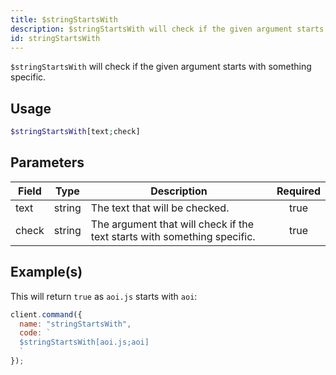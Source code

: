```yaml
---
title: $stringStartsWith
description: $stringStartsWith will check if the given argument starts with something specific.
id: stringStartsWith
---
```


`$stringStartsWith` will check if the given argument starts with something specific.

## Usage

```php
$stringStartsWith[text;check]
```

## Parameters

| Field | Type   | Description                                                              | Required |
| ----- | ------ | ------------------------------------------------------------------------ | :------: |
| text  | string | The text that will be checked.                                           |   true   |
| check | string | The argument that will check if the text starts with something specific. |   true   |

## Example(s)

This will return `true` as `aoi.js` starts with `aoi`:

```javascript
client.command({
  name: "stringStartsWith",
  code: `
  $stringStartsWith[aoi.js;aoi]
  `
});
```
